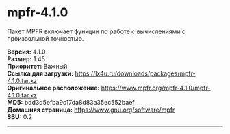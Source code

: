 # mpfr-4.1.0

Пакет MPFR включает функции по работе с вычислениями с произвольной точностью.

**Версия:** 4.1.0
<br />
**Размер:** 1.45
<br />
**Приоритет:** Важный
<br />
**Ссылка для загрузки:** https://lx4u.ru/downloads/packages/mpfr-4.1.0.tar.xz
<br />
**Оригинальное расположение:** https://www.mpfr.org/mpfr-4.1.0/mpfr-4.1.0.tar.xz
<br />
**MD5:** bdd3d5efba9c17da8d83a35ec552baef
<br />
**Домашняя страница:** https://www.gnu.org/software/mpfr
        <br />
**SBU:** 0.2

***
            